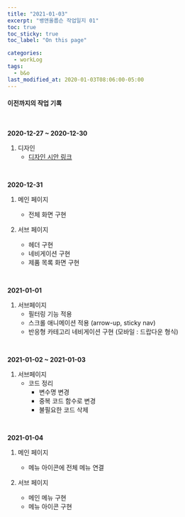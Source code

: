 ```yaml
---
title: "2021-01-03"
excerpt: "뱅앤올룹슨 작업일지 01"
toc: true
toc_sticky: true
toc_label: "On this page"

categories:
  - workLog
tags:
  - b&o
last_modified_at: 2020-01-03T08:06:00-05:00
---
```


#### 이전까지의 작업 기록

<br/>

<b>2020-12-27 ~ 2020-12-30</b>

1. 디자인
   - [디자인 시안 링크](https://github.com/yooneunheo/yooneunheo.github.io/issues/2)

<br/>

<b>2020-12-31</b>

1. 메인 페이지

   - 전체 화면 구현
     <br>

2. 서브 페이지
   - 헤더 구현
   - 네비게이션 구현
   - 제품 목록 화면 구현

<br/>

<b>2021-01-01</b>

1. 서브페이지
   - 필터링 기능 적용
   - 스크롤 애니메이션 적용 (arrow-up, sticky nav)
   - 반응형 카테고리 네비게이션 구현 (모바일 : 드랍다운 형식)

<br/>

<b>2021-01-02 ~ 2021-01-03</b>

1. 서브페이지
   - 코드 정리
     - 변수명 변경
     - 중복 코드 함수로 변경
     - 불필요한 코드 삭제

<br/>

<b>2021-01-04</b>

1. 메인 페이지

   - 메뉴 아이콘에 전체 메뉴 연결
     <br>

2. 서브 페이지
   - 메인 메뉴 구현
   - 메뉴 아이콘 구현

<br />
